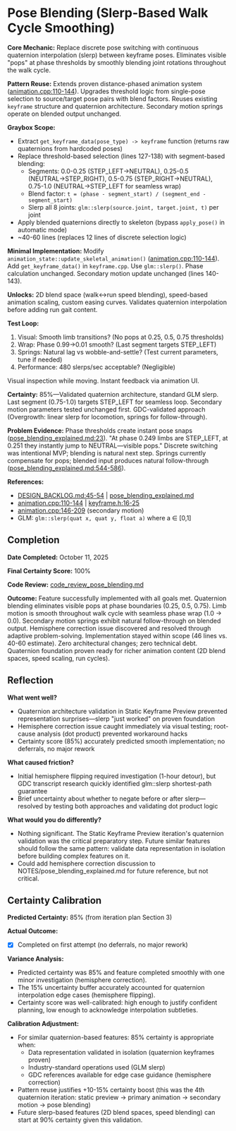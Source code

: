 # Pose Blending (Slerp-Based Walk Cycle Smoothing)

**Core Mechanic:** Replace discrete pose switching with continuous quaternion interpolation (slerp) between keyframe poses. Eliminates visible "pops" at phase thresholds by smoothly blending joint rotations throughout the walk cycle.

**Pattern Reuse:** Extends proven distance-phased animation system ([animation.cpp:110-144](../src/character/animation.cpp#L110-L144)). Upgrades threshold logic from single-pose selection to source/target pose pairs with blend factors. Reuses existing `keyframe` structure and quaternion architecture. Secondary motion springs operate on blended output unchanged.

**Graybox Scope:**
- Extract `get_keyframe_data(pose_type) -> keyframe` function (returns raw quaternions from hardcoded poses)
- Replace threshold-based selection (lines 127-138) with segment-based blending:
  - Segments: 0.0-0.25 (STEP_LEFT→NEUTRAL), 0.25-0.5 (NEUTRAL→STEP_RIGHT), 0.5-0.75 (STEP_RIGHT→NEUTRAL), 0.75-1.0 (NEUTRAL→STEP_LEFT for seamless wrap)
  - Blend factor: `t = (phase - segment_start) / (segment_end - segment_start)`
  - Slerp all 8 joints: `glm::slerp(source.joint, target.joint, t)` per joint
- Apply blended quaternions directly to skeleton (bypass `apply_pose()` in automatic mode)
- ~40-60 lines (replaces 12 lines of discrete selection logic)

**Minimal Implementation:** Modify `animation_state::update_skeletal_animation()` ([animation.cpp:110-144](../src/character/animation.cpp#L110-L144)). Add `get_keyframe_data()` in `keyframe.cpp`. Use `glm::slerp()`. Phase calculation unchanged. Secondary motion update unchanged (lines 140-143).

**Unlocks:** 2D blend space (walk↔run speed blending), speed-based animation scaling, custom easing curves. Validates quaternion interpolation before adding run gait content.

**Test Loop:**
1. Visual: Smooth limb transitions? (No pops at 0.25, 0.5, 0.75 thresholds)
2. Wrap: Phase 0.99→0.01 smooth? (Last segment targets STEP_LEFT)
3. Springs: Natural lag vs wobble-and-settle? (Test current parameters, tune if needed)
4. Performance: 480 slerps/sec acceptable? (Negligible)

Visual inspection while moving. Instant feedback via animation UI.

**Certainty:** 85%—Validated quaternion architecture, standard GLM slerp. Last segment (0.75-1.0) targets STEP_LEFT for seamless loop. Secondary motion parameters tested unchanged first. GDC-validated approach (Overgrowth: linear slerp for locomotion, springs for follow-through).

**Problem Evidence:** Phase thresholds create instant pose snaps ([pose_blending_explained.md:23](../NOTES/pose_blending_explained.md#L23)). "At phase 0.249 limbs are STEP_LEFT, at 0.251 they instantly jump to NEUTRAL—visible pops." Discrete switching was intentional MVP; blending is natural next step. Springs currently compensate for pops; blended input produces natural follow-through ([pose_blending_explained.md:544-586](../NOTES/pose_blending_explained.md#L544-L586)).

**References:**
- [DESIGN_BACKLOG.md:45-54](../PLANS/DESIGN_BACKLOG.md#L45-L54) | [pose_blending_explained.md](../NOTES/pose_blending_explained.md)
- [animation.cpp:110-144](../src/character/animation.cpp#L110-L144) | [keyframe.h:16-25](../src/character/keyframe.h#L16-L25)
- [animation.cpp:146-209](../src/character/animation.cpp#L146-L209) (secondary motion)
- GLM: `glm::slerp(quat x, quat y, float a)` where a ∈ [0,1]

## Completion

**Date Completed:** October 11, 2025

**Final Certainty Score:** 100%

**Code Review:** [code_review_pose_blending.md](code_review_pose_blending.md)

**Outcome:** Feature successfully implemented with all goals met. Quaternion blending eliminates visible pops at phase boundaries (0.25, 0.5, 0.75). Limb motion is smooth throughout walk cycle with seamless phase wrap (1.0 → 0.0). Secondary motion springs exhibit natural follow-through on blended output. Hemisphere correction issue discovered and resolved through adaptive problem-solving. Implementation stayed within scope (46 lines vs. 40-60 estimate). Zero architectural changes; zero technical debt. Quaternion foundation proven ready for richer animation content (2D blend spaces, speed scaling, run cycles).

## Reflection

**What went well?**
- Quaternion architecture validation in Static Keyframe Preview prevented representation surprises—slerp "just worked" on proven foundation
- Hemisphere correction issue caught immediately via visual testing; root-cause analysis (dot product) prevented workaround hacks
- Certainty score (85%) accurately predicted smooth implementation; no deferrals, no major rework

**What caused friction?**
- Initial hemisphere flipping required investigation (1-hour detour), but GDC transcript research quickly identified glm::slerp shortest-path guarantee
- Brief uncertainty about whether to negate before or after slerp—resolved by testing both approaches and validating dot product logic

**What would you do differently?**
- Nothing significant. The Static Keyframe Preview iteration's quaternion validation was the critical preparatory step. Future similar features should follow the same pattern: validate data representation in isolation before building complex features on it.
- Could add hemisphere correction discussion to NOTES/pose_blending_explained.md for future reference, but not critical.

## Certainty Calibration

**Predicted Certainty:** 85% (from iteration plan Section 3)

**Actual Outcome:**
- [x] Completed on first attempt (no deferrals, no major rework)

**Variance Analysis:**
- Predicted certainty was 85% and feature completed smoothly with one minor investigation (hemisphere correction).
- The 15% uncertainty buffer accurately accounted for quaternion interpolation edge cases (hemisphere flipping).
- Certainty score was well-calibrated: high enough to justify confident planning, low enough to acknowledge interpolation subtleties.

**Calibration Adjustment:**
- For similar quaternion-based features: 85% certainty is appropriate when:
  - Data representation validated in isolation (quaternion keyframes proven)
  - Industry-standard operations used (GLM slerp)
  - GDC references available for edge case guidance (hemisphere correction)
- Pattern reuse justifies +10-15% certainty boost (this was the 4th quaternion iteration: static preview → primary animation → secondary motion → pose blending)
- Future slerp-based features (2D blend spaces, speed blending) can start at 90% certainty given this validation.
